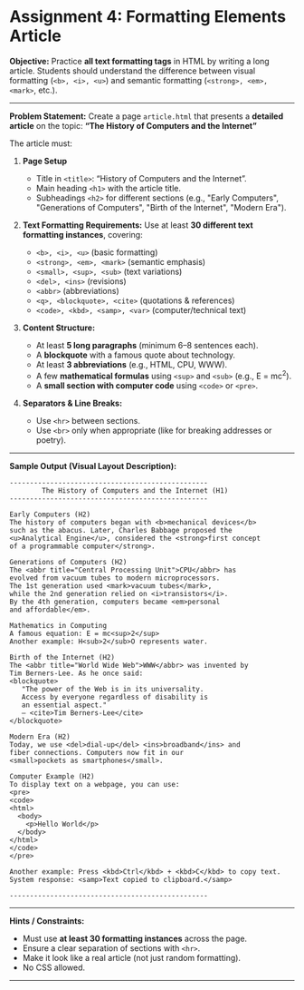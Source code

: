 # Assignment 4: **Formatting Elements Article**

**Objective:**
Practice **all text formatting tags** in HTML by writing a long article. Students should understand the difference between visual formatting (`<b>, <i>, <u>`) and semantic formatting (`<strong>, <em>, <mark>`, etc.).

---

**Problem Statement:**
Create a page `article.html` that presents a **detailed article** on the topic:
**“The History of Computers and the Internet”**

The article must:

1. **Page Setup**

   * Title in `<title>`: “History of Computers and the Internet”.
   * Main heading `<h1>` with the article title.
   * Subheadings `<h2>` for different sections (e.g., "Early Computers", "Generations of Computers", "Birth of the Internet", "Modern Era").

2. **Text Formatting Requirements:**
   Use at least **30 different text formatting instances**, covering:

   * `<b>, <i>, <u>` (basic formatting)
   * `<strong>, <em>, <mark>` (semantic emphasis)
   * `<small>, <sup>, <sub>` (text variations)
   * `<del>, <ins>` (revisions)
   * `<abbr>` (abbreviations)
   * `<q>, <blockquote>, <cite>` (quotations & references)
   * `<code>, <kbd>, <samp>, <var>` (computer/technical text)

3. **Content Structure:**

   * At least **5 long paragraphs** (minimum 6–8 sentences each).
   * A **blockquote** with a famous quote about technology.
   * At least **3 abbreviations** (e.g., HTML, CPU, WWW).
   * A few **mathematical formulas** using `<sup>` and `<sub>` (e.g., E = mc<sup>2</sup>).
   * A **small section with computer code** using `<code>` or `<pre>`.

4. **Separators & Line Breaks:**

   * Use `<hr>` between sections.
   * Use `<br>` only when appropriate (like for breaking addresses or poetry).

---

**Sample Output (Visual Layout Description):**

```
-------------------------------------------------
        The History of Computers and the Internet (H1)
-------------------------------------------------

Early Computers (H2)
The history of computers began with <b>mechanical devices</b>
such as the abacus. Later, Charles Babbage proposed the 
<u>Analytical Engine</u>, considered the <strong>first concept 
of a programmable computer</strong>.

Generations of Computers (H2)
The <abbr title="Central Processing Unit">CPU</abbr> has 
evolved from vacuum tubes to modern microprocessors.
The 1st generation used <mark>vacuum tubes</mark>, 
while the 2nd generation relied on <i>transistors</i>.
By the 4th generation, computers became <em>personal 
and affordable</em>.

Mathematics in Computing
A famous equation: E = mc<sup>2</sup>
Another example: H<sub>2</sub>O represents water.

Birth of the Internet (H2)
The <abbr title="World Wide Web">WWW</abbr> was invented by
Tim Berners-Lee. As he once said:
<blockquote>
   "The power of the Web is in its universality. 
   Access by everyone regardless of disability is 
   an essential aspect." 
   – <cite>Tim Berners-Lee</cite>
</blockquote>

Modern Era (H2)
Today, we use <del>dial-up</del> <ins>broadband</ins> and 
fiber connections. Computers now fit in our 
<small>pockets as smartphones</small>.

Computer Example (H2)
To display text on a webpage, you can use:
<pre>
<code>
<html>
  <body>
    <p>Hello World</p>
  </body>
</html>
</code>
</pre>

Another example: Press <kbd>Ctrl</kbd> + <kbd>C</kbd> to copy text.
System response: <samp>Text copied to clipboard.</samp>

-------------------------------------------------
```

---

**Hints / Constraints:**

* Must use **at least 30 formatting instances** across the page.
* Ensure a clear separation of sections with `<hr>`.
* Make it look like a real article (not just random formatting).
* No CSS allowed.

---
